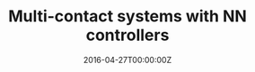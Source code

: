 ---
title: Multi-contact systems with NN controllers
summary: Stability analysis of complementarity systems with neural network controllers, drawing connections between non-smooth mechanics and ReLU structure <br /> **S. Analysis of Complementarity Systems with Neural Network Controllers (HSCC 2021)**
weight: 12

tags:
  - Deep Learning
date: '2016-04-27T00:00:00Z'

# Optional external URL for project (replaces project detail page).
external_link: 'https://arxiv.org/pdf/2011.07626.pdf'

image:
  caption: Photo by rawpixel on Unsplash
  focal_point: Smart

links:
url_code: 'https://github.com/AlpAydinoglu/sverification'
url_pdf: 'https://arxiv.org/pdf/2011.07626.pdf'
url_slides: ''
url_video: 'https://youtu.be/uhhKBm22BLY'

# Slides (optional).
#   Associate this project with Markdown slides.
#   Simply enter your slide deck's filename without extension.
#   E.g. `slides = "example-slides"` references `content/slides/example-slides.md`.
#   Otherwise, set `slides = ""`.
slides: ""
---